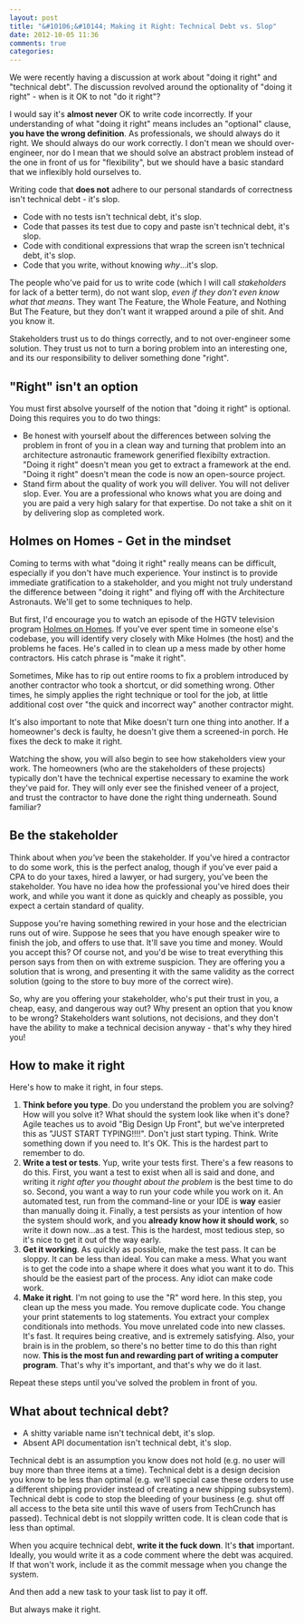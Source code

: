 ```yaml
---
layout: post
title: "&#10106;&#10144; Making it Right: Technical Debt vs. Slop"
date: 2012-10-05 11:36
comments: true
categories: 
---
```

We were recently having a discussion at work about "doing it right" and "technical debt".  The discussion revolved around the
optionality of "doing it right" - when is it OK to not "do it right"?

I would say it's **almost never** OK to write code incorrectly.  If your understanding of what "doing it right"
means includes an "optional" clause, **you have the wrong definition**.  As professionals, we should always do it right.  We
should always do our work correctly.  I don't mean we should over-engineer, nor do I mean that we should solve an abstract
problem instead of the one in front of us for "flexibility", but we should have a basic standard that we inflexibly hold
ourselves to.

Writing code that **does not** adhere to our personal standards of correctness isn't technical debt - it's slop.

<!-- more -->

* Code with no tests isn't technical debt, it's slop.
* Code that passes its test due to copy and paste isn't technical debt, it's slop.
* Code with conditional expressions that wrap the screen isn't technical debt, it's slop.
* Code that you write, without knowing _why_…it's slop.

The people who've paid for us to write code (which I will call _stakeholders_ for lack of a better term), do not want slop, *even
if they don't even know what that means*.  They want The Feature, the Whole Feature, and Nothing But The Feature, but they don't
want it wrapped around a pile of shit.  And you know it.

Stakeholders trust us to do things correctly, and to not over-engineer some solution.  They trust us not to turn a boring problem
into an interesting one, and its our responsibility to deliver something done "right".

## "Right" isn't an option

You must first absolve yourself of the notion that "doing it right" is optional.  Doing this requires you to do two things:

* Be honest with yourself about the differences between solving the problem in front of you in a clean way and turning that
  problem into an architecture astronautic framework generified flexibilty extraction.  "Doing it right" doesn't mean you get to
  extract a framework at the end.  "Doing it right" doesn't mean the code is now an open-source project.
* Stand firm about the quality of work you will deliver.  You will not deliver slop.  Ever.  You are a professional who knows what you are
  doing and you are paid a very high salary for that expertise.  Do not take a shit on it by delivering slop as completed work.

## Holmes on Homes - Get in the mindset

Coming to terms with what "doing it right" really means can be difficult, especially if you don't have much experience.  Your instinct is to provide immediate gratification to a
stakeholder, and you might not truly understand the difference between "doing it right" and flying off with the Architecture
Astronauts.  We'll get to some techniques to help.

But first, I'd encourage you to watch an episode of the HGTV television program [Holmes on Homes][holmes].  If you've ever spent time in someone else's codebase, you will identify very closely with Mike Holmes (the host) and the problems he faces.  He's called in to clean up a mess made by other home contractors.  His catch phrase is "make it right".

Sometimes, Mike has to rip out entire rooms to fix a problem introduced by another contractor who took a shortcut, or did
something wrong.  Other times, he simply applies the right technique or tool for the job, at little additional cost over "the
quick and incorrect way" another contractor might.

It's also important to note that Mike doesn't turn one thing into another.  If a homeowner's deck is faulty, he doesn't give them
a screened-in porch.  He fixes the deck to make it right.

Watching the show, you will also begin to see how stakeholders view your work.  The homeowners (who are the stakeholders of these
projects) typically don't have the technical
expertise necessary to examine the work they've paid for.  They will only ever see the finished veneer of a project, and trust
the contractor to have done the right thing underneath.  Sound familiar?

## Be the stakeholder

Think about when *you've* been the stakeholder.  If you've hired a contractor to do some work, this is the perfect analog, though
if you've ever paid a CPA to do your taxes, hired a lawyer, or had surgery, you've been the stakeholder.  You have no idea how
the professional you've hired does their work, and while you want it done as quickly and cheaply as possible, you expect a certain
standard of quality.

Suppose you're having something rewired in your hose and the electrician runs out of wire.  Suppose he sees that you have enough
speaker wire to finish the job, and offers to use that.  It'll save you time and money.  Would you accept this?  Of course not,
and you'd be wise to treat everything this person says from then on with extreme suspicion.  They are offering you a
solution that is wrong, and presenting it with the same validity as the correct solution (going to the store to buy more
of the correct wire).

So, why are you offering your stakeholder, who's put their trust in you, a cheap, easy, and dangerous way out?  Why present an
option that you know to be wrong?  Stakeholders want solutions, not decisions, and they don't have the ability to make a
technical decision anyway - that's why they hired you!

## How to make it right

Here's how to make it right, in four steps.

1. **Think before you type**.  Do you understand the problem you are solving?  How will you solve it?  What should the system
   look like when it's done?  Agile teaches us to avoid "Big Design Up Front", but we've interpreted this as "JUST START
   TYPING!!!!".  Don't just start typing.  Think.  Write something down if you need to.  It's OK.  This is the hardest part to
   remember to do.
2. **Write a test or tests**.  Yup, write your tests first.  There's a few reasons to do this.  First, you want a test to exist
   when all is said and done, and writing it *right after you thought about the problem* is the best time to do so.  Second, you
   want a way to run your code while you work on it.  An automated test, run from the command-line or your IDE is **way** easier
   than manually doing it.  Finally, a test persists as your intention of how the system should work, and you **already know how
   it should work**, so write it down now…as a test.  This is the hardest, most tedious step, so it's nice to get it out of the
   way early.
3. **Get it working**.  As quickly as possible, make the test pass.  It can be sloppy. It can be less than ideal.  You can make a
   mess.  What you want is to get the code into a shape where it does what you want it to do.  This should be the easiest part of
   the process.  Any idiot can make code work.
4. **Make it right**.  I'm not going to use the "R" word here.  In this step, you clean up the mess you made.  You remove duplicate code.  You change your print statements to log statements.  You extract your complex conditionals into methods.  You move unrelated code into new classes.  It's fast.  It requires being creative, and is extremely satisfying.  Also, your brain is in the problem, so there's no better time to do this than right now.  **This is the most fun and rewarding part of writing a computer program**.  That's why it's important, and that's why we do it last.

Repeat these steps until you've solved the problem in front of you.

## What about technical debt?

* A shitty variable name isn't technical debt, it's slop.
* Absent API documentation isn't technical debt, it's slop.

Technical debt is an assumption you know does not hold (e.g. no user will buy more than three items at a time).  Technical debt
is a design decision you know to be less than optimal (e.g. we'll special case these orders to use a different shipping provider
instead of creating a new shipping subsystem).  Technical debt is code to stop the bleeding of your business (e.g. shut off
all access to the beta site until this wave of users from TechCrunch has passed).  Technical debt is not sloppily written code.
It is clean code that is less than optimal.

When you acquire technical debt, **write it the fuck down**.  It's **that** important.  Ideally, you would write it as a code
comment where the debt was acquired.  If that won't work, include it as the commit message when you change the system.

And then add a new task to your task list to pay it off.

But always make it right.

[holmes]: http://www.hgtv.com/holmes-on-homes/show/index.html
